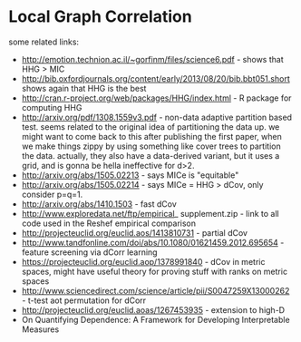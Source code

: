 # Local Graph Correlation

some related links:

 - http://emotion.technion.ac.il/~gorfinm/files/science6.pdf - shows that HHG > MIC
 - http://bib.oxfordjournals.org/content/early/2013/08/20/bib.bbt051.short shows again that HHG is the best
 - http://cran.r-project.org/web/packages/HHG/index.html - R package for computing HHG
 - http://arxiv.org/pdf/1308.1559v3.pdf - non-data adaptive partition based test.  seems related to the original idea of partitioning the data up.  we might want to come back to this after publishing the first paper, when we make things zippy by using something like cover trees to partition the data.  actually, they also have a data-derived variant, but it uses a grid, and is gonna be hella ineffective for d>2.
 - http://arxiv.org/abs/1505.02213 - says MICe is "equitable" 
 - http://arxiv.org/abs/1505.02214 - says MICe = HHG > dCov, only consider p=q=1.
 - http://arxiv.org/abs/1410.1503 - fast dCov
 - http://www.exploredata.net/ftp/empirical_ supplement.zip - link to all code used in the Reshef empirical comparison
 - http://projecteuclid.org/euclid.aos/1413810731 - partial dCov
 - http://www.tandfonline.com/doi/abs/10.1080/01621459.2012.695654 - feature screening via dCorr learning
 - https://projecteuclid.org/euclid.aop/1378991840 - dCov in metric spaces, might have useful theory for proving stuff with ranks on metric spaces
 - http://www.sciencedirect.com/science/article/pii/S0047259X13000262 - t-test aot permutation for dCorr
 - http://projecteuclid.org/euclid.aoas/1267453935 - extension to high-D
- On Quantifying Dependence: A Framework for Developing Interpretable Measures
